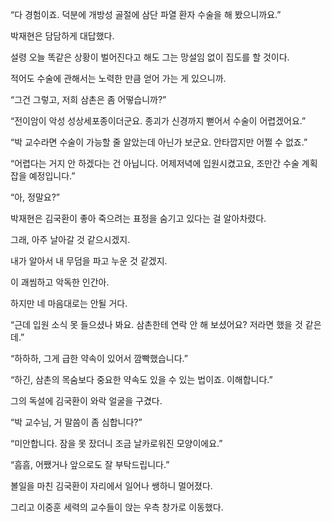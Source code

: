 “다 경험이죠. 덕분에 개방성 골절에 삼단 파열 환자 수술을 해 봤으니까요.”

박재현은 담담하게 대답했다.

설령 오늘 똑같은 상황이 벌어진다고 해도 그는 망설임 없이 집도를 할 것이다.

적어도 수술에 관해서는 노력한 만큼 얻어 가는 게 있으니까.

“그건 그렇고, 저희 삼촌은 좀 어떻습니까?”

“전이암이 악성 성상세포종이더군요. 종괴가 신경까지 뻗어서 수술이 어렵겠어요.”

“박 교수라면 수술이 가능할 줄 알았는데 아닌가 보군요. 안타깝지만 어쩔 수 없죠.”

“어렵다는 거지 안 하겠다는 건 아닙니다. 어제저녁에 입원시켰고요, 조만간 수술 계획 잡을 예정입니다.”

“아, 정말요?”

박재현은 김국환이 좋아 죽으려는 표정을 숨기고 있다는 걸 알아차렸다.

그래, 아주 날아갈 것 같으시겠지.

내가 알아서 내 무덤을 파고 누운 것 같겠지.

이 괘씸하고 악독한 인간아.

하지만 네 마음대로는 안될 거다.

“근데 입원 소식 못 들으셨나 봐요. 삼촌한테 연락 안 해 보셨어요? 저라면 했을 것 같은데.”

“하하하, 그게 급한 약속이 있어서 깜빡했습니다.”

“하긴, 삼촌의 목숨보다 중요한 약속도 있을 수 있는 법이죠. 이해합니다.”

그의 독설에 김국환이 와락 얼굴을 구겼다.

“박 교수님, 거 말씀이 좀 심합니다?”

“미안합니다. 잠을 못 잤더니 조금 날카로워진 모양이에요.”

“흠흠, 어쨌거나 앞으로도 잘 부탁드립니다.”

볼일을 마친 김국환이 자리에서 일어나 쌩하니 멀어졌다.

그리고 이중훈 세력의 교수들이 앉는 우측 창가로 이동했다.